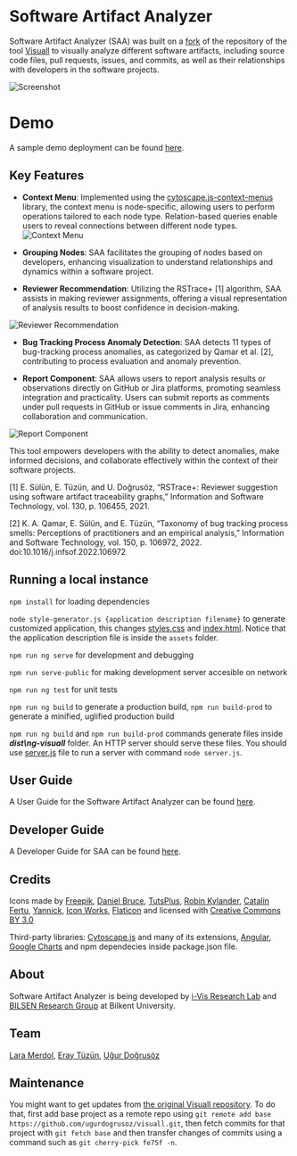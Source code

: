# Software Artifact Analyzer

Software Artifact Analyzer (SAA) was built on a [fork](https://help.github.com/en/github/getting-started-with-github/fork-a-repo) of the repository of the tool [Visuall](https://github.com/ugurdogrusoz/visuall) to visually analyze different software artifacts, including source code files, pull requests, issues, and commits, as well as their relationships with developers in the software projects.

![Screenshot](https://github.com/iVis-at-Bilkent/software-artifact-analyzer/assets/59064089/4118240f-9942-4cc5-a61d-e268bf3740b3)

# Demo
A sample demo deployment can be found [here](http://saa.cs.bilkent.edu.tr/).

## Key Features

- **Context Menu**: Implemented using the [cytoscape.js-context-menus](https://github.com/iVis-at-Bilkent/cytoscape.js-context-menus) library, the context menu is node-specific, allowing users to perform operations tailored to each node type. Relation-based queries enable users to reveal connections between different node types.
![Context Menu](https://github.com/iVis-at-Bilkent/software-artifact-analyzer/assets/59064089/e300f599-0025-41c0-b32f-d478f04f9585)

- **Grouping Nodes**: SAA facilitates the grouping of nodes based on developers, enhancing visualization to understand relationships and dynamics within a software project.

- **Reviewer Recommendation**: Utilizing the RSTrace+ [1] algorithm, SAA assists in making reviewer assignments, offering a visual representation of analysis results to boost confidence in decision-making.

![Reviewer Recommendation](https://github.com/iVis-at-Bilkent/software-artifact-analyzer/assets/59064089/e363c472-c631-448a-9a60-9c9e55bc706c)

- **Bug Tracking Process Anomaly Detection**: SAA detects 11 types of bug-tracking process anomalies, as categorized by Qamar et al. [2], contributing to process evaluation and anomaly prevention.

- **Report Component**: SAA allows users to report analysis results or observations directly on GitHub or Jira platforms, promoting seamless integration and practicality. Users can submit reports as comments under pull requests in GitHub or issue comments in Jira, enhancing collaboration and communication.

![Report Component](https://github.com/iVis-at-Bilkent/software-artifact-analyzer/assets/59064089/7e0038e7-12d8-44ac-a13f-0d9e9c36762a)

This tool empowers developers with the ability to detect anomalies, make informed decisions, and collaborate effectively within the context of their software projects.

[1] E. Sülün, E. Tüzün, and U. Doğrusöz, “RSTrace+: Reviewer suggestion using software artifact traceability graphs,” Information and Software Technology, vol. 130, p. 106455, 2021.

[2] K. A. Qamar, E. Sülün, and E. Tüzün, “Taxonomy of bug tracking process smells: Perceptions of practitioners and an empirical analysis,” Information and Software Technology, vol. 150, p. 106972, 2022. doi:10.1016/j.infsof.2022.106972

## Running a local instance

`npm install` for loading dependencies

`node style-generator.js {application description filename}` to generate customized application, this changes [styles.css](src/styles.css) and [index.html](src/index.html). Notice that the application description file is inside the `assets` folder.

`npm run ng serve` for development and debugging

`npm run serve-public` for making development server accesible on network

`npm run ng test` for unit tests

`npm run ng build` to generate a production build, `npm run build-prod` to generate a minified, uglified production build

`npm run ng build` and `npm run build-prod` commands generate files inside ***dist\ng-visuall*** folder. An HTTP server should serve these files. You should use [server.js](server.js) file to run a server with command `node server.js`. 

## User Guide

A User Guide for the Software Artifact Analyzer can be found [here](https://docs.google.com/document/d/1MHoBk2O2AREYiKwqZuDkHLkdlWwUkYMHzeuugqnVxFY/edit?usp=sharing). 

## Developer Guide

A Developer Guide for SAA can be found [here](https://docs.google.com/document/d/1dIasoHNoGYy6klZOnmUMzOE7RvM-fN7DOcEf7w9jS70/edit?usp=sharing). 

## Credits

Icons made by [Freepik](http://www.freepik.com), 
[Daniel Bruce](http://www.flaticon.com/authors/daniel-bruce), 
[TutsPlus](http://www.flaticon.com/authors/tutsplus),
[Robin Kylander](http://www.flaticon.com/authors/robin-kylander),
[Catalin Fertu](http://www.flaticon.com/authors/catalin-fertu),
[Yannick](http://www.flaticon.com/authors/yannick),
[Icon Works](http://www.flaticon.com/authors/icon-works),
[Flaticon](http://www.flaticon.com) and licensed with 
[Creative Commons BY 3.0](http://creativecommons.org/licenses/by/3.0/)

Third-party libraries:
[Cytoscape.js](https://github.com/cytoscape/cytoscape.js) and many of its extensions,
[Angular](https://angular.io/),
[Google Charts](https://developers.google.com/chart/) and npm dependecies inside package.json file.

## About
Software Artifact Analyzer is being developed by [i-Vis Research Lab](http://www.cs.bilkent.edu.tr/~ivis/)  and [BILSEN Research Group](https://bilsen.cs.bilkent.edu.tr/)  at Bilkent University.
## Team
[Lara Merdol](), [Eray Tüzün](https://github.com/eraytuzun), [Uğur Doğrusöz](https://github.com/ugurdogrusoz)
## Maintenance
You might want to get updates from [the original Visuall repository](https://github.com/ugurdogrusoz/visuall). To do that, first add base project as a remote repo using `git remote add base https://github.com/ugurdogrusoz/visuall.git`,
then fetch commits for that project with `git fetch base` and then transfer changes of commits using a command such as `git cherry-pick fe75f -n`.

